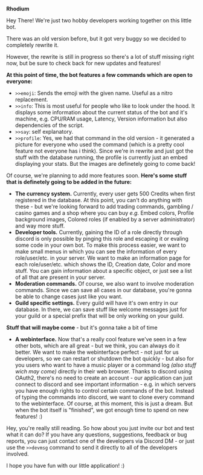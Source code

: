 **Rhodium**

Hey There! We're just two hobby developers working together on this little bot.


There was an old version before, but it got very buggy so we decided to completely rewrite it.

However, the rewrite is still in progress so there's a lot of stuff missing right now, but be sure to check back for new updates and features!

**At this point of time, the bot features a few commands which are open to everyone:**
* `>>emoji`: Sends the emoji with the given name. Useful as a nitro replacement.
* `>>info`: This is most useful for people who like to look under the hood. It displays some information about the current status of the bot and it's machine, e.g. CPU/RAM usage, Latency, Version information but also dependencies of the script.
* `>>say`: self explanatory.
* `>>profile`: Yes, we had that command in the old version - it generated a picture for everyone who used the command (which is a pretty cool feature not everyone has i think). Since we're in rewrite and just got the stuff with the database running, the profile is currently just an embed displaying your stats. But the images are definetely going to come back!


Of course, we're planning to add more features soon. 
**Here's some stuff that is definetely going to be added in the future:**
* **The currency system.** Currently, every user gets 500 Credits when first registered in the database. At this point, you can't do anything with these - but we're looking forward to add trading commands, gambling / casino games and a shop where you can buy *e.g.* Embed colors, Profile background images, Colored roles (if enabled by a server administrator) and way more stuff.
* **Developer tools.** Currently, gaining the ID of a role directly through discord is only possible by pinging this role and escaping it or evaling some code in your own bot. To make this process easier, we want to make small menus in which you can see the information of every role/user/etc. in your server. We want to make an information page for each role/user/etc. which shows the ID, Creation date, Color and more stuff. You can gain information about a specific object, or just see a list of all that are present in your server.
* **Moderation commands.** Of course, we also want to involve moderation commands. Since we can save all cases in our database, you're gonna be able to change cases just like you want.
* **Guild specific settings.** Every guild will have it's own entry in our database. In there, we can save stuff like welcome messages just for your guild or a special prefix that will be only working on your guild.

**Stuff that will maybe come** - but it's gonna take a bit of time
* **A webinterface.** Now that's a really cool feature we've seen in a few other bots, which are all great - but we think, you can always do it better. We want to make the webinterface perfect - not just for us developers, so we can restart or shutdown the bot quickly - but also for you users who want to have a music player or a command log *(also stuff wich may come)* directly in their web browser. Thanks to discord using OAuth2, there's no need to create an account - our application can just connect to discord and see important information - e.g. in which servers you have enough rights to control certain commands of the bot. Instead of typing the commands into discord, we want to clone every command to the webinterface. Of course, at this moment, this is just a dream. But when the bot itself is "finished", we got enough time to spend on new features! :)


Hey, you're really still reading. So how about you just invite our bot and test what it can do? If you have any questions, suggestions, feedback or bug reports, you can just contact one of the developers via Discord DM - or just use the `>>devmsg` command to send it directly to all of the developers involved.


I hope you have fun with our little application! :)